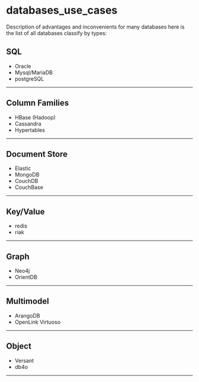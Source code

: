 # databases_use_cases
Description of advantages and inconvenients for many databases
here is the list of all databases classify by types:
   
SQL   
---
- Oracle
- Mysql/MariaDB
- postgreSQL
---
Column Families   
---
- HBase (Hadoop)
- Cassandra
- Hypertables
---
Document Store   
---
- Elastic
- MongoDB
- CouchDB
- CouchBase
---
Key/Value   
---
- redis
- riak
---
Graph   
---
- Neo4j
- OrientDB
---
Multimodel   
---
- ArangoDB
- OpenLink Virtuoso
---
Object   
---
- Versant
- db4o
---
